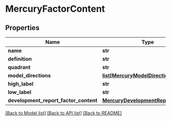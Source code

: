 # MercuryFactorContent


## Properties
Name | Type | Description | Notes
------------ | ------------- | ------------- | -------------
**name** | **str** |  | 
**definition** | **str** |  | 
**quadrant** | **str** |  | 
**model_directions** | [**list[MercuryModelDirection]**](MercuryModelDirection.md) |  | 
**high_label** | **str** |  | 
**low_label** | **str** |  | 
**development_report_factor_content** | [**MercuryDevelopmentReportContent**](MercuryDevelopmentReportContent.md) |  | [optional] 

[[Back to Model list]](../README.md#documentation-for-models) [[Back to API list]](../README.md#documentation-for-api-endpoints) [[Back to README]](../README.md)


